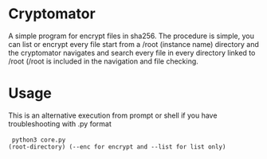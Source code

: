 # Cryptomator
A simple program for encrypt files in sha256. The procedure is simple, you can list or encrypt every file start from a /root (instance name) directory and the cryptomator navigates and search every file in every directory linked to /root (/root is included in the navigation and file checking.
<br>
# Usage
This is an alternative execution from prompt or shell if you have troubleshooting with .py format<br>
<br>
<code> python3 core.py (root-directory) (--enc for encrypt and --list for list only) </code>
<br>
